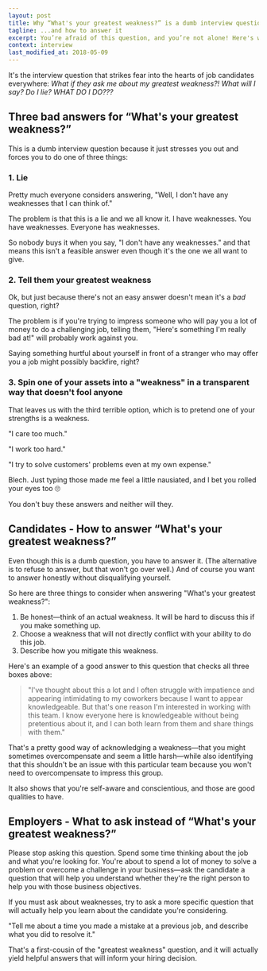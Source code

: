 ```yaml
---
layout: post
title: Why “What's your greatest weakness?” is a dumb interview question
tagline: ...and how to answer it
excerpt: You’re afraid of this question, and you’re not alone! Here's why it's a dumb question and how you can answer it without tanking your job interview.
context: interview
last_modified_at: 2018-05-09
---
```

It's the interview question that strikes fear into the hearts of job candidates everywhere: _What if they ask me about my greatest weakness?! What will I say? Do I lie? WHAT DO I DO???_

## Three bad answers for “What's your greatest weakness?”

This is a dumb interview question because it just stresses you out and forces you to do one of three things:

### 1. Lie

Pretty much everyone considers answering, "Well, I don't have any weaknesses that I can think of."

The problem is that this is a lie and we all know it. I have weaknesses. You have weaknesses. Everyone has weaknesses.

So nobody buys it when you say, "I don't have any weaknesses." and that means this isn't a feasible answer even though it's the one we all want to give.

### 2. Tell them your greatest weakness

Ok, but just because there's not an easy answer doesn't mean it's a _bad_ question, right?

The problem is if you're trying to impress someone who will pay you a lot of money to do a challenging job, telling them, "Here's something I'm really bad at!" will probably work against you.

Saying something hurtful about yourself in front of a stranger who may offer you a job might possibly backfire, right?

### 3. Spin one of your assets into a "weakness" in a transparent way that doesn't fool anyone

That leaves us with the third terrible option, which is to pretend one of your strengths is a weakness.

"I care too much."

"I work too hard."

"I try to solve customers' problems even at my own expense."

Blech. Just typing those made me feel a little nausiated, and I bet you rolled your eyes too 🙄

You don't buy these answers and neither will they.

## Candidates - How to answer “What's your greatest weakness?”

Even though this is a dumb question, you have to answer it. (The alternative is to refuse to answer, but that won't go over well.) And of course you want to answer honestly without disqualifying yourself.

So here are three things to consider when answering "What's your greatest weakness?":

1.  Be honest—think of an actual weakness. It will be hard to discuss this if you make something up.
2.  Choose a weakness that will not directly conflict with your ability to do this job.
3.  Describe how you mitigate this weakness.

Here's an example of a good answer to this question that checks all three boxes above:

> "I've thought about this a lot and I often struggle with impatience and appearing intimidating to my coworkers because I want to appear knowledgeable. But that's one reason I'm interested in working with this team. I know everyone here is knowledgeable without being pretentious about it, and I can both learn from them and share things with them."

That's a pretty good way of acknowledging a weakness—that you might sometimes overcompensate and seem a little harsh—while also identifying that this shouldn't be an issue with this particular team because you won't need to overcompensate to impress this group.

It also shows that you're self-aware and conscientious, and those are good qualities to have.

## Employers - What to ask instead of “What's your greatest weakness?”

Please stop asking this question. Spend some time thinking about the job and what you're looking for. You're about to spend a lot of money to solve a problem or overcome a challenge in your business—ask the candidate a question that will help you understand whether they're the right person to help you with those business objectives.

If you must ask about weaknesses, try to ask a more specific question that will actually help you learn about the candidate you're considering.

"Tell me about a time you made a mistake at a previous job, and describe what you did to resolve it."

That's a first-cousin of the "greatest weakness" question, and it will actually yield helpful answers that will inform your hiring decision.

<div class="inline-ad hidden"></div>